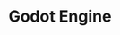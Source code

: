 ---
codehost: https://github.com/https://github.com/godotengine
facebook: https://facebook.com/groups/godotengine
guide: https://github.com/godotengine/godot/blob/master/logo.svg
logohandle: godotengine
sort: godotengine
title: Godot Engine
twitter: https://x.com/godotengine
website: https://godotengine.org/
wikipedia: https://en.wikipedia.org/wiki/Godot_(game_engine)
---